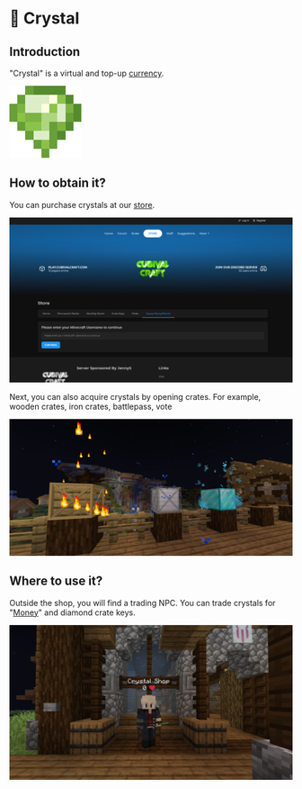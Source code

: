 # 💎 Crystal

## Introduction

"Crystal" is a virtual and top-up [currency](broken-reference).

<div align="left">

<img src="../../.gitbook/assets/pixil-frame-0 (6).png" alt="Crystal">

</div>

## How to obtain it?

You can purchase crystals at our [store](https://cubivalcraft.com/shop).

![Cubival Craft Webstore](<../../.gitbook/assets/image (167).png>)





Next, you can also acquire crystals by opening crates. For example, wooden crates, iron crates, battlepass, vote

![Mystery Crates (/warp crates)](<../../.gitbook/assets/image (37).png>)

## Where to use it?

Outside the shop, you will find a trading NPC. You can trade crystals for "[Money](money.md)" and diamond crate keys.

![Crystal Shop NPC](<../../.gitbook/assets/image (110) (1).png>)
